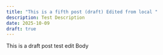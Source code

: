```yaml
---
title: "This is a fifth post (draft) Edited from local "
description: Test Description
date: 2025-10-09
draft: true
---
```

This is a draft post test edit Body